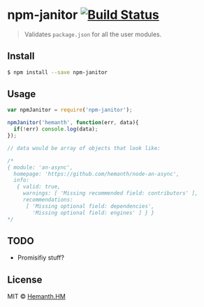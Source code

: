 # npm-janitor [![Build Status](https://travis-ci.org/hemanth/node-npm-janitor.svg?branch=master)](https://travis-ci.org/hemanth/node-npm-janitor)

> Validates `package.json` for all the user modules.


## Install

```sh
$ npm install --save npm-janitor
```


## Usage

```js
var npmJanitor = require('npm-janitor');

npmJanitor('hemanth', function(err, data){
  if(!err) console.log(data);
});

// data would be array of objects that look like:

/*
{ module: 'an-async',
  homepage: 'https://github.com/hemanth/node-an-async',
  info: 
   { valid: true,
     warnings: [ 'Missing recommended field: contributors' ],
     recommendations: 
      [ 'Missing optional field: dependencies',
        'Missing optional field: engines' ] } }
*/

```

## TODO

* Promisifiy stuff?

## License

MIT © [Hemanth.HM](http://h3manth.com)
